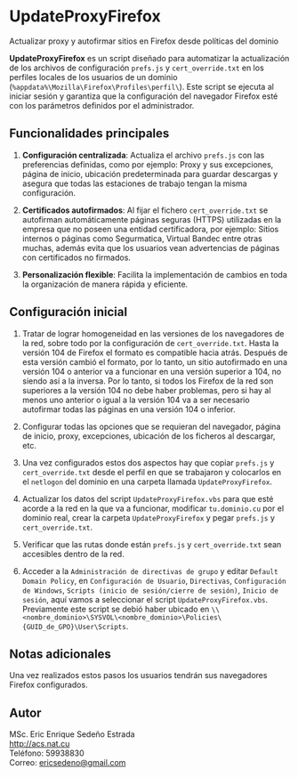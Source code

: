 # UpdateProxyFirefox

Actualizar proxy y autofirmar sitios en Firefox desde políticas del dominio

**UpdateProxyFirefox** es un script diseñado para automatizar la actualización de los archivos de configuración `prefs.js` y `cert_override.txt` en los perfiles locales de los usuarios de un dominio (`%appdata%\Mozilla\Firefox\Profiles\perfil\`). 
Este script se ejecuta al iniciar sesión y garantiza que la configuración del navegador Firefox esté con los parámetros definidos por el administrador.

## Funcionalidades principales

1. **Configuración centralizada**: Actualiza el archivo `prefs.js` con las preferencias definidas, como por ejemplo: Proxy y sus excepciones, página de inicio, ubicación predeterminada para guardar descargas y asegura que todas las estaciones de trabajo tengan la misma configuración.

2. **Certificados autofirmados**: Al fijar el fichero `cert_override.txt` se autofirman automáticamente páginas seguras (HTTPS) utilizadas en la empresa que no poseen una entidad certificadora, por ejemplo: Sitios internos o páginas como Segurmatica, Virtual Bandec entre otras muchas, además evita que los usuarios vean advertencias de páginas con certificados no firmados.

3. **Personalización flexible**: Facilita la implementación de cambios en toda la organización de manera rápida y eficiente.

## Configuración inicial

1. Tratar de lograr homogeneidad en las versiones de los navegadores de la red, sobre todo por la configuración de `cert_override.txt`. Hasta la versión 104 de Firefox el formato es compatible hacia atrás. Después de esta versión cambió el formato, por lo tanto, un sitio autofirmado en una versión 104 o anterior va a funcionar en una versión superior a 104, no siendo así a la inversa. Por lo tanto, si todos los Firefox de la red son superiores a la versión 104 no debe haber problemas, pero si hay al menos uno anterior o igual a la versión 104 va a ser necesario autofirmar todas las páginas en una versión 104 o inferior.

2. Configurar todas las opciones que se requieran del navegador, página de inicio, proxy, excepciones, ubicación de los ficheros al descargar, etc.

3. Una vez configurados estos dos aspectos hay que copiar `prefs.js` y `cert_override.txt` desde el perfil en que se trabajaron y colocarlos en el `netlogon` del dominio en una carpeta llamada `UpdateProxyFirefox`.

4. Actualizar los datos del script `UpdateProxyFirefox.vbs` para que esté acorde a la red en la que va a funcionar, modificar `tu.dominio.cu` por el dominio real, crear la carpeta `UpdateProxyFirefox` y pegar `prefs.js` y `cert_override.txt`.

5. Verificar que las rutas donde están `prefs.js` y `cert_override.txt` sean accesibles dentro de la red.

6. Acceder a la `Administración de directivas de grupo` y editar `Default Domain Policy`, en `Configuración de Usuario`, `Directivas`, `Configuración de Windows`, `Scripts (inicio de sesión/cierre de sesión)`, `Inicio de sesión`, aquí vamos a seleccionar el script `UpdateProxyFirefox.vbs`. Previamente este script se debió haber ubicado en `\\<nombre_dominio>\SYSVOL\<nombre_dominio>\Policies\{GUID_de_GPO}\User\Scripts`.

## Notas adicionales

Una vez realizados estos pasos los usuarios tendrán sus navegadores Firefox configurados. 

## Autor

MSc. Eric Enrique Sedeño Estrada  
http://acs.nat.cu  
Teléfono: 59938830  
Correo: ericsedeno@gmail.com
